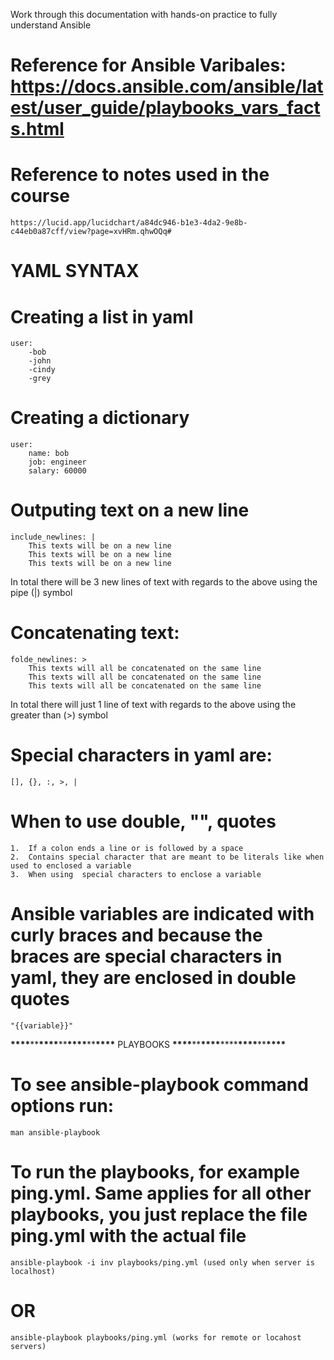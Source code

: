 Work through this documentation with hands-on practice to fully understand Ansible

# Reference for Ansible Varibales: https://docs.ansible.com/ansible/latest/user_guide/playbooks_vars_facts.html

# Reference to notes used in the course

    https://lucid.app/lucidchart/a84dc946-b1e3-4da2-9e8b-c44eb0a87cff/view?page=xvHRm.qhwOQq#

# YAML SYNTAX

# Creating a list in yaml

    user:
        -bob
        -john
        -cindy
        -grey

# Creating a dictionary

    user:
        name: bob
        job: engineer
        salary: 60000

# Outputing text on a new line

    include_newlines: |
        This texts will be on a new line
        This texts will be on a new line
        This texts will be on a new line

In total there will be 3 new lines of text with regards to the above using the pipe (|) symbol

# Concatenating text:

    folde_newlines: >
        This texts will all be concatenated on the same line
        This texts will all be concatenated on the same line
        This texts will all be concatenated on the same line

In total there will just 1 line of text with regards to the above using the greater than (>) symbol

# Special characters in yaml are:

    [], {}, :, >, |

# When to use double, "", quotes

    1.  If a colon ends a line or is followed by a space
    2.  Contains special character that are meant to be literals like when used to enclosed a variable
    3.  When using  special characters to enclose a variable

# Ansible variables are indicated with curly braces and because the braces are special characters in yaml, they are enclosed in double quotes

    "{{variable}}"

**\*\*\*\***\*\***\*\*\*\***\*\***\*\*\*\***\*\***\*\*\*\*** PLAYBOOKS **\*\*\*\***\*\***\*\*\*\***\*\*\*\***\*\*\*\***\*\***\*\*\*\***

# To see ansible-playbook command options run:

    man ansible-playbook

# To run the playbooks, for example ping.yml. Same applies for all other playbooks, you just replace the file ping.yml with the actual file

    ansible-playbook -i inv playbooks/ping.yml (used only when server is localhost)

# OR

    ansible-playbook playbooks/ping.yml (works for remote or locahost servers)
